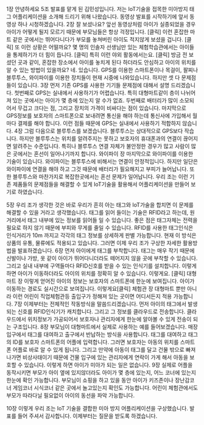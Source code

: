 1장
안녕하세요 5조 발표를 맡게 된 김민성입니다. 저는 IoT기술을 접목한 미아방지 태그 어플리케이션을 소개해 드리기 위해 나왔습니다.
동영상
발표를 시작하기에 앞서 동영상 하나 시청하겠습니다.
2장
잘 보셨나요? 앞선 동영상처럼 아이가 실종되었을 경우 아이가 어떻게 될지 모르기 때문에 부모님들은 항상 걱정입니다. [클릭] 이런 혼잡한 마트 같은 곳에서는 뛰어다니다가 부모를 놓쳐버린 아이도 적지않게 보셨을 겁니다. [클릭] 또 이런 상황은 어떨까요? 몇 명의 인솔자 선생님만 있는 체험학습관에서는 아이들을 통제하기가 더 힘이 듭니다. [클릭] 특히 이런 야외 활동에서는요.
 [클릭] 방금 전 보셨던 곳과 같이, 혼잡한 장소에서 아이를 놓치게 된다 하더라도 안심하고 아이의 위치를 알 수 있는 방법이 있을까요? 네. 있습니다. GPS를 이용한 스마트폰이나 목걸이, 팔찌나 블루투스, 와이파이를 이용한 장치들이 현재 시중에 나와있습니다. 하지만 셋 다 문제점들이 있습니다.
3장
먼저 기존 GPS를 사용한 기기들 문제점에 대해서 설명 드리겠습니다. 첫번째로 GPS는 실내에서 사용하기가 어렵습니다. 특히 대형마트같이 층이 나뉘어져 있는 곳에서는 아이가 몇 층에 있는지 알 수가 없죠. 두번째로 배터리가 많이 소모되어서 무겁고 크다는 점, 그리고 장치의 가격이 비싸다는 점이 있습니다. 마지막으로 GPS정보를 보호자의 스마트폰으로 보내려면 통신을 해야 하는데 통신사에 가입해서 월마다 결제를 해야 합니다. 이런 점들 때문에 GPS는 실내에서 사용하기 적합하지 않습니다.
4장
그럼 다음으로 블루투스를 보겠습니다. 블루투스는 상대적으로 GPS보다 작습니다. 하지만 블루투스는 위치를 알려주지는 못하고 보호자의 휴대폰과의 연결이 끊어지면 알려주는 수준입니다. 특히나 블루투스 연결 자체가 불안정한 경우가 많고 사람이 많은 곳에서는 혼선이 일어나기까지 합니다.
와이파이 장
마지막으로 와이파이를 이용한 기술이 있습니다. 와이파이는 블루투스에 비해서는 연결이 안정적입니다. 하지만 일단은 와이파이에 연결을 해야 하고 그것 때문에 배터리가 필요해지고 부피가 늘어납니다. 또한 블루투스와 마찬가지로 복잡한곳에서는 혼선 문제가 일어납니다. 우리 조는 이런 기존 제품들의 문제점들을 해결할 수 있게 IoT기술을 활용해서 어플리케이션을 만들어 보기로 하였습니다.

5장
우리 조가 생각한 것은 바로 우리가 흔히 아는 태그와 IoT가술을 합치면 이 문제를 해결할 수 있을 거라고 생각했습니다. 태그를 읽어 들이는 기술은 RFID라고 하는데, 원거리에서 태그 내부에 있는 정보를 읽어들 일 수 있습니다. 좋은 점은 태그자체는 전력을 필요로 하지 않기 때문에 부피와 무게를 줄일 수 있습니다. RFID를 사용한 태그인식은 인식거리가 10m 까지고 각각의 태그 정보를 상세하게 판별 가능합니다. 현재 이 방식은 상품의 유통, 물류에도 적용되고 있습니다. 그러면 이제 우리 조가 구상한 자세한 활용방법을 발표하겠습니다.
6장
먼저 아이에게 태그를 부착합니다. 태그는 매우 작기 때문에 신발이나 가방, 옷 같이 아이가 뛰어다니더라도 떼어지지 않을 곳에 부착할 수 있습니다. 그리고 실내 내부에 구역들마다 RFID신호를 받을 수 있는 인식기를 설치합니다. 이렇게 하면 아이가 이동하더라도 아이의 위치를 정확히 알 수 있습니다. 이렇게요. [클릭]
대형마트 장
이렇게 얻어진 아이의 정보는 보호자의 스마트폰에 한눈에 보여집니다. 아이가 이동하는 경로도 실시간으로 보여집니다. 이렇게요[클릭]
체험관 장
대형마트 뿐만 아니라 이런 어린이 직업체험관등 출입구가 정해져 있는 곳이면 어디서든지 적용 가능합니다.
7장
이제부터는 전체적인 작동방식을 말씀드리겠습니다. 먼저 아이의 태그에서 발생되는 신호를 RFID인식기가 캐치합니다. 그리고 그 정보를 클라우드로 전송합니다. 클라우드에서 위치정보가 가공되어서 보호자나 관리자에게 한눈에 알아볼 수 있게 전송이 되는 구조입니다.
8장
부모님이 대형마트에서 실제로 사용하는 예를 들어보겠습니다. 매장 입구에서 태그를 대여하고 출구에서 반납하는 방식을 사용합니다. 태그를 대여하고 태그의 ID를 보호자 스마트폰의 어플에 입력합니다. 그러면 보호자는 아동의 위치를 스마트폰 어플로 바로 알 수 있게 됩니다. 그리고 만약에 아동이 태그를 달고 건물 밖으로 빠져나가면 비상사태이기 때문에 건물 입구에 있는 관리자에게 연락이 가게 해서 아동을 보호할 수 있습니다. 이렇게 하면 아이가 미아가 되는 일은 없습니다.
9장
실제로 어플을 동작시키면 부모가 아이 옆에 있지않더라도 아이가 몇 층에 있는지, 어느 코너에 있는지 한눈에 확인 가능합니다. 부모님이 쇼핑을 하고 있을 동안 아이가 키즈존이나 장난감코너 게임코너 시식코너 같은 곳에서 놀고있는지 확인도 가능합니다. 어린이 체험관에서도 부모가 따라다닐 필요없이 아이의 동선을 파악 가능합니다.

10장
이렇게 우리 조는 IoT 기술을 결합한 미아 방지 어플리케이션을 구상했습니다. 발표를 들어 주셔서 감사합니다. 이제부터는 질문을 받도록 하겠습니다.
